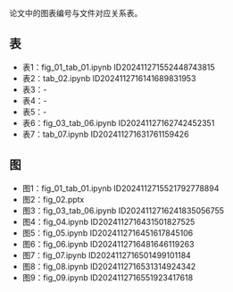 论文中的图表编号与文件对应关系表。

## 表

* 表1：fig_01_tab_01.ipynb ID202411271552448743815
* 表2：tab_02.ipynb ID2024112716141689831953
* 表3：-
* 表4：-
* 表5：-
* 表6：fig_03_tab_06.ipynb ID20241127162742452351
* 表7：tab_07.ipynb ID202411271631761159426

## 图
 
* 图1：fig_01_tab_01.ipynb ID2024112715521792778894
* 图2：fig_02.pptx
* 图3：fig_03_tab_06.ipynb ID2024112716241835056755
* 图4：fig_04.ipynb ID2024112716431501827525
* 图5：fig_05.ipynb ID2024112716451617845106
* 图6：fig_06.ipynb ID2024112716481646119263
* 图7：fig_07.ipynb ID2024112716501499101184
* 图8：fig_08.ipynb ID2024112716531314924342
* 图9：fig_09.ipynb ID2024112716551923417618